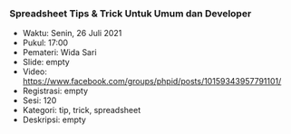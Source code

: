 ### Spreadsheet Tips & Trick Untuk Umum dan Developer

- Waktu: Senin, 26 Juli 2021
- Pukul: 17:00
- Pemateri: Wida Sari
- Slide: empty
- Video: https://www.facebook.com/groups/phpid/posts/10159343957791101/
- Registrasi: empty
- Sesi: 120
- Kategori: tip, trick, spreadsheet
- Deskripsi: empty